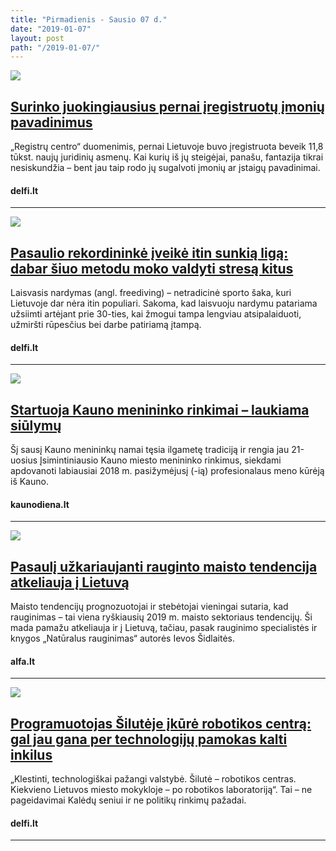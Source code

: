 ```yaml
---
title: "Pirmadienis - Sausio 07 d."
date: "2019-01-07"
layout: post
path: "/2019-01-07/"
---
```



<div class="post-item">
  <a href="https://www.delfi.lt/m360/naujausi-straipsniai/surinko-juokingiausius-pernai-iregistruotu-imoniu-pavadinimus.d?id=80032993" target="_blank">
    <div class="post-img">
      <img src="https://gs.delfi.lt/images/pix/1200x600/gjGB1pn_bJg/registru-centras-80033023.jpg">
    </div>
    </a>
  <div class="post-text">
    <a href="https://www.delfi.lt/m360/naujausi-straipsniai/surinko-juokingiausius-pernai-iregistruotu-imoniu-pavadinimus.d?id=80032993" target="_blank">
      <h2>Surinko juokingiausius pernai įregistruotų įmonių pavadinimus</h2>
      </a>
    <p>„Registrų centro“ duomenimis, pernai Lietuvoje buvo įregistruota beveik 11,8 tūkst. naujų juridinių asmenų. Kai kurių iš jų steigėjai, panašu, fantazija tikrai nesiskundžia – bent jau taip rodo jų sugalvoti įmonių ar įstaigų pavadinimai.</p>
    <h4><i class="fa fa-globe"></i> delfi.lt</h4>
  </div>
</div>

<hr>

<div class="post-item">
  <a href="https://www.delfi.lt/darbas/lyderiai/pasaulio-rekordininke-iveike-itin-sunkia-liga-dabar-siuo-metodu-moko-valdyti-stresa-kitus.d?id=80029699" target="_blank">
    <div class="post-img">
      <img src="https://g2.dcdn.lt/images/pix/880x550/hrdrw-ni1jU/katarina-linczenyiova-normal-80031735.jpg">
    </div>
    </a>
  <div class="post-text">
    <a href="https://www.delfi.lt/darbas/lyderiai/pasaulio-rekordininke-iveike-itin-sunkia-liga-dabar-siuo-metodu-moko-valdyti-stresa-kitus.d?id=80029699" target="_blank">
      <h2>Pasaulio rekordininkė įveikė itin sunkią ligą: dabar šiuo metodu moko valdyti stresą kitus</h2>
      </a>
    <p>Laisvasis nardymas (angl. freediving) – netradicinė sporto šaka, kuri Lietuvoje dar nėra itin populiari. Sakoma, kad laisvuoju nardymu patariama užsiimti artėjant prie 30-ties, kai žmogui tampa lengviau atsipalaiduoti, užmiršti rūpesčius bei darbe patiriamą įtampą.</p>
    <h4><i class="fa fa-globe"></i> delfi.lt</h4>
  </div>
</div>

<hr>

<div class="post-item">
  <a href="http://kauno.diena.lt/naujienos/kaunas/menas-ir-pramogos/startuoja-kauno-menininko-rinkimai-laukiama-siulymu-895859" target="_blank">
    <div class="post-img">
      <img src="http://img5.diena.lt/sites/default/files/styles/didele/public/Vilniausdiena/Vartotoju%20zona/kamiles/1_2_1.jpg?itok=zZw2eXAY">
    </div>
    </a>
  <div class="post-text">
    <a href="http://kauno.diena.lt/naujienos/kaunas/menas-ir-pramogos/startuoja-kauno-menininko-rinkimai-laukiama-siulymu-895859" target="_blank">
      <h2>Startuoja Kauno menininko rinkimai – laukiama siūlymų</h2>
      </a>
    <p>Šį sausį Kauno menininkų namai tęsia ilgametę tradiciją ir rengia jau 21-uosius Įsimintiniausio Kauno miesto menininko rinkimus, siekdami apdovanoti labiausiai 2018 m. pasižymėjusį (-ią) profesionalaus meno kūrėją iš Kauno.</p>
    <h4><i class="fa fa-globe"></i> kaunodiena.lt</h4>
  </div>
</div>

<hr>

<div class="post-item">
  <a href="https://www.alfa.lt/straipsnis/50358841/pasauli-uzkariaujanti-rauginto-maisto-tendencija-atkeliauja-i-lietuva" target="_blank">
    <div class="post-img">
      <img src="https://i2.alfi.lt/33110/90/38.jpg">
    </div>
    </a>
  <div class="post-text">
    <a href="https://www.alfa.lt/straipsnis/50358841/pasauli-uzkariaujanti-rauginto-maisto-tendencija-atkeliauja-i-lietuva" target="_blank">
      <h2>Pasaulį užkariaujanti rauginto maisto tendencija atkeliauja į Lietuvą</h2>
      </a>
    <p>Maisto tendencijų prognozuotojai ir stebėtojai vieningai sutaria, kad rauginimas – tai viena ryškiausių 2019 m. maisto sektoriaus tendencijų. Ši mada pamažu atkeliauja ir į Lietuvą, tačiau, pasak rauginimo specialistės ir knygos „Natūralus rauginimas“ autorės Ievos Šidlaitės.</p>
    <h4><i class="fa fa-globe"></i> alfa.lt</h4>
  </div>
</div>

<hr>

<div class="post-item">
  <a href="https://www.delfi.lt/darbas/profesijos/programuotojas-siluteje-ikure-robotikos-centra-gal-jau-gana-per-technologiju-pamokas-kalti-inkilus.d?id=80008539" target="_blank">
    <div class="post-img">
      <img src="https://g1.dcdn.lt/images/pix/880x550/NyoLaaXsmfQ/robotikos-mokykla-73153668.jpg">
    </div>
    </a>
  <div class="post-text">
    <a href="https://www.delfi.lt/darbas/profesijos/programuotojas-siluteje-ikure-robotikos-centra-gal-jau-gana-per-technologiju-pamokas-kalti-inkilus.d?id=80008539" target="_blank">
      <h2>Programuotojas Šilutėje įkūrė robotikos centrą: gal jau gana per technologijų pamokas kalti inkilus</h2>
      </a>
    <p>„Klestinti, technologiškai pažangi valstybė. Šilutė – robotikos centras. Kiekvieno Lietuvos miesto mokykloje – po robotikos laboratoriją“. Tai – ne pageidavimai Kalėdų seniui ir ne politikų rinkimų pažadai.</p>
    <h4><i class="fa fa-globe"></i> delfi.lt</h4>
  </div>
</div>

<hr>





